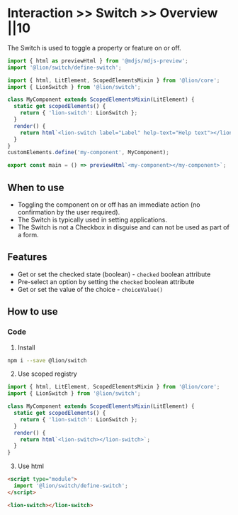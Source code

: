 # Interaction >> Switch >> Overview ||10

<p class="lion-paragraph--emphasis">The Switch is used to toggle a property or feature on or off.</p>

```js script
import { html as previewHtml } from '@mdjs/mdjs-preview';
import '@lion/switch/define-switch';
```

```js preview-story
import { html, LitElement, ScopedElementsMixin } from '@lion/core';
import { LionSwitch } from '@lion/switch';

class MyComponent extends ScopedElementsMixin(LitElement) {
  static get scopedElements() {
    return { 'lion-switch': LionSwitch };
  }
  render() {
    return html`<lion-switch label="Label" help-text="Help text"></lion-switch>`;
  }
}
customElements.define('my-component', MyComponent);

export const main = () => previewHtml`<my-component></my-component>`;
```

## When to use

- Toggling the component on or off has an immediate action (no confirmation by the user required).
- The Switch is typically used in setting applications.
- The Switch is not a Checkbox in disguise and can not be used as part of a form.

## Features

- Get or set the checked state (boolean) - `checked` boolean attribute
- Pre-select an option by setting the `checked` boolean attribute
- Get or set the value of the choice - `choiceValue()`

## How to use

### Code

1. Install

  ```bash
  npm i --save @lion/switch
  ```

2. Use scoped registry

  ```js
  import { html, LitElement, ScopedElementsMixin } from '@lion/core';
  import { LionSwitch } from '@lion/switch';

  class MyComponent extends ScopedElementsMixin(LitElement) {
    static get scopedElements() {
      return { 'lion-switch': LionSwitch };
    }
    render() {
      return html`<lion-switch></lion-switch>`;
    }
  }
  ```

3. Use html

  ```html
  <script type="module">
    import '@lion/switch/define-switch';
  </script>

  <lion-switch></lion-switch>
  ```
